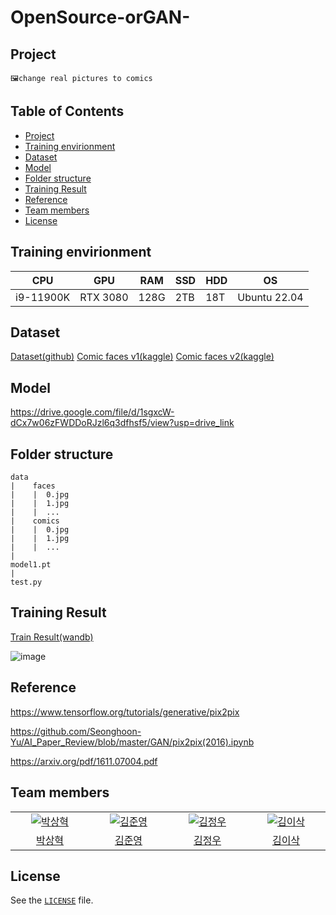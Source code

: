 # OpenSource-orGAN-

## Project
```
🖼️change real pictures to comics
```

## Table of Contents

- [Project](#Project)
- [Training envirionment](#Training-envirionment)
- [Dataset](#Dataset)
- [Model](#Model)
- [Folder structure](#Folder-structure)
- [Training Result](#Training-Result)
- [Reference](#Reference)
- [Team members](#Team-members)
- [License](#license)

## 

## Training envirionment
|CPU|GPU|RAM|SSD|HDD|OS|
|---|---|---|---|---|---|
|i9-11900K|RTX 3080|128G|2TB|18T|Ubuntu 22.04|

## Dataset
[Dataset(github)](https://github.com/Sxela/face2comics)
[Comic faces v1(kaggle)](https://www.kaggle.com/datasets/defileroff/comic-faces-paired-synthetic)
[Comic faces v2(kaggle)](https://www.kaggle.com/datasets/defileroff/comic-faces-paired-synthetic-v2)

## Model
https://drive.google.com/file/d/1sgxcW-dCx7w06zFWDDoRJzl6q3dfhsf5/view?usp=drive_link

## Folder structure
```
data
|    faces
|    |  0.jpg
|    |  1.jpg
|    |  ...
|    comics
|    |  0.jpg
|    |  1.jpg
|    |  ...
|
model1.pt
|
test.py
```

## Training Result
[Train Result(wandb)](https://wandb.ai/takeout/face2comic?workspace=user-takeout)

![image](https://github.com/altakori/OpenSource-orGAN-/assets/92903593/a240cc22-b9e7-4287-8273-20dbedbc36b1)

## Reference
https://www.tensorflow.org/tutorials/generative/pix2pix

https://github.com/Seonghoon-Yu/AI_Paper_Review/blob/master/GAN/pix2pix(2016).ipynb

https://arxiv.org/pdf/1611.07004.pdf


## Team members

<table>
  <tr>
    <td align="center" width="150px">
      <a href="https://github.com/altakori" target="_blank">
        <img src="https://avatars.githubusercontent.com/u/126345795?v=4" alt="박상혁" />
      </a>
    </td>
    <td align="center" width="150px">
      <a href="https://github.com/be0k" target="_blank">
        <img src="https://avatars.githubusercontent.com/u/141907272?v=4" alt="김준영" />
      </a>
    </td>
    <td align="center" width="150px">
      <a href="https://github.com/qnq314" target="_blank">
        <img src="https://avatars.githubusercontent.com/u/143786169?v=4" alt="김정우" />
      </a>
    </td>
    <td align="center" width="150px">
      <a href="https://github.com/isaac8570" target="_blank">
        <img src="https://avatars.githubusercontent.com/u/92903593?v=4" alt="김이삭" />
      </a>
    </td>
  </tr>
  <tr>
   <td align="center">
      <a href="https://github.com/altakori" target="_blank">
        박상혁
      </a>
    </td>
    <td align="center">
      <a href="https://github.com/be0k" target="_blank">
        김준영
      </a>
    </td>
     <td align="center">
      <a href="https://github.com/qnq314" target="_blank">
        김정우
      </a>
    </td>
     <td align="center">
      <a href="https://github.com/isaac8570" target="_blank">
        김이삭
      </a>
    </td>
  </tr>
<table>


## License
See the [`LICENSE`](https://github.com/altakori/OpenSource-orGAN-/blob/main/LICENSE) file.
